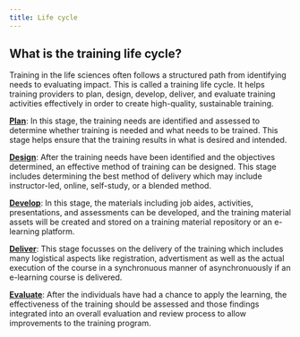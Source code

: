 ```yaml
---
title: Life cycle
---
```


## What is the training life cycle?

Training in the life sciences often follows a structured path from identifying needs to evaluating impact. This is called a training life cycle. It helps training providers to plan, design, develop, deliver, and evaluate training activities effectively in order to create high-quality, sustainable training.

[**Plan**](plan.md): In this stage, the training needs are identified and assessed to determine whether training is needed and what needs to be trained. This stage helps ensure that the training results in what is desired and intended.

[**Design**](design.md): After the training needs have been identified and the objectives determined, an effective method of training can be designed. This stage includes determining the best method of delivery which may include instructor-led, online, self-study, or a blended method.

[**Develop**](develop.md): In this stage, the materials including job aides, activities, presentations, and assessments can be developed, and the training material assets will be created and stored on a training material repository or an e-learning platform.

[**Deliver**](deliver.md): This stage focusses on the delivery of the training which includes many logistical aspects like registration, advertisment as well as the actual execution of the course in a synchronuous manner of asynchronuously if an e-learning course is delivered. 

[**Evaluate**](evaluate.md): After the individuals have had a chance to apply the learning, the effectiveness of the training should be assessed and those findings integrated into an overall evaluation and review process to allow improvements to the training program.
